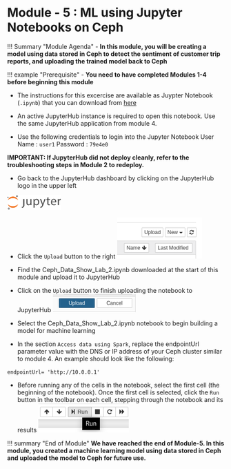 # Module - 5 : ML using Jupyter Notebooks on Ceph

!!! Summary "Module Agenda"
    - **In this module, you will be creating a model using data stored in Ceph to detect the sentiment of customer trip reports, and uploading the trained model back to Ceph**

!!! example "Prerequisite"
    - **You need to have completed Modules 1-4 before beginning this module**

- The instructions for this excercise are available as Juypter Notebook (``.ipynb``) that you can download from [here](https://raw.githubusercontent.com/ksingh7/data-show/master/data-show-test-drive/Ceph_Data_Show_Lab_2.ipynb)

- An active JupyterHub instance is required to open this notebook. Use the same JupyterHub application from module 4.

- Use the following credentials to login into the Jupyter Notebook
User Name : ``user1``
Password  : ``79e4e0``

**IMPORTANT: If JupyterHub did not deploy cleanly, refer to the troubleshooting steps in Module 2 to redeploy.**

- Go back to the JupyterHub dashboard by clicking on the JupyterHub logo in the upper left

![](images/jupyterlogo.png)

- Click the ``Upload`` button to the right ![](images/upload1.png) 

- Find the Ceph_Data_Show_Lab_2.ipynb downloaded at the start of this module and upload it to JupyterHub

- Click on the ``Upload`` button to finish uploading the notebook to JupyterHub ![](images/upload2.png) 

- Select the Ceph_Data_Show_Lab_2.ipynb notebook to begin building a model for machine learning

- In the section ``Access data using Spark``, replace the endpointUrl parameter value with the DNS or IP address of your Ceph cluster similar to module 4.  An example should look like the following:

```
endpointUrl= 'http://10.0.0.1'
```

- Before running any of the cells in the notebook, select the first cell (the beginning of the notebook). Once the first cell is selected, click the ``Run`` button in the toolbar on each cell, stepping through the notebook and its results ![](images/run.png)


!!! summary "End of Module"
    **We have reached the end of Module-5. In this module, you created a machine learning model using data stored in Ceph and uploaded the model to Ceph for future use.**
